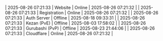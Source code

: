 | 2025-08-26 07:21:33 | Website | Online | 2025-08-26 07:21:32 |
| 2025-08-26 07:21:33 | Registration | Online | 2025-08-26 07:21:32 |
| 2025-08-26 07:21:33 | Auth Server | Offline | 2025-08-18 09:33:31 |
| 2025-08-26 07:21:33 | Kezan (PvE) | Offline | 2025-08-03 17:58:02 |
| 2025-08-26 07:21:33 | Gurubashi (PvP) | Offline | 2025-08-23 21:44:06 |
| 2025-08-26 07:21:33 | Cloudflare | Online | 2025-08-26 07:21:32 |
